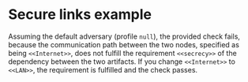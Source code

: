 # Secure links example

Assuming the default adversary (profile `null`), the provided check fails, because the communication path between the two nodes, specified as being `<<Internet>>`, does not fulfill the requirement `<<secrecy>>` of the dependency between the two artifacts. If you change `<<Internet>>` to `<<LAN>>`, the requirement is fulfilled and the check passes.

